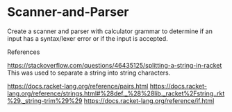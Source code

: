 # Scanner-and-Parser
Create a scanner and parser with calculator grammar to determine if an input has a syntax/lexer error or if the input is accepted.

References

https://stackoverflow.com/questions/46435125/splitting-a-string-in-racket This was used to separate a string into string characters.

https://docs.racket-lang.org/reference/pairs.html
https://docs.racket-lang.org/reference/strings.html#%28def._%28%28lib._racket%2Fstring..rkt%29._string-trim%29%29
https://docs.racket-lang.org/reference/if.html
